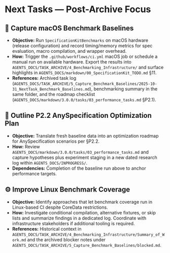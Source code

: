 # Next Tasks — Post-Archive Focus

## 🔬 Capture macOS Benchmark Baselines
- **Objective:** Run `SpecificationKitBenchmarks` on macOS hardware (release configuration) and record timing/memory metrics for spec evaluation, macro compilation, and wrapper overhead.
- **How:** Trigger the `.github/workflows/ci.yml` macOS job or schedule a manual run on available hardware. Export the results into `AGENTS_DOCS/TASK_ARCHIVE/4_Benchmarking_Infrastructure/` and surface highlights in `AGENTS_DOCS/markdown/00_SpecificationKit_TODO.md` §11.
- **References:** Archived task log (`AGENTS_DOCS/TASK_ARCHIVE/5_Capture_Benchmark_Baselines/2025-10-31_NextTask_Benchmark_Baselines.md`), benchmarking summary in the same folder, and the roadmap checklist (`AGENTS_DOCS/markdown/3.0.0/tasks/03_performance_tasks.md` §P2.1).

## 🚀 Outline P2.2 AnySpecification Optimization Plan
- **Objective:** Translate fresh baseline data into an optimization roadmap for AnySpecification scenarios per §P2.2.
- **How:** Review `AGENTS_DOCS/markdown/3.0.0/tasks/03_performance_tasks.md` and capture hypotheses plus experiment staging in a new dated research log within `AGENTS_DOCS/INPROGRESS/`.
- **Dependencies:** Completion of the baseline run above to anchor performance targets.

## ⚙️ Improve Linux Benchmark Coverage
- **Objective:** Identify approaches that let benchmark coverage run in Linux-based CI despite CoreData restrictions.
- **How:** Investigate conditional compilation, alternative fixtures, or skip lists and summarize findings in a dedicated log. Coordinate with infrastructure stakeholders if additional tooling is required.
- **References:** Historical context in `AGENTS_DOCS/TASK_ARCHIVE/4_Benchmarking_Infrastructure/Summary_of_Work.md` and the archived blocker notes under `AGENTS_DOCS/TASK_ARCHIVE/5_Capture_Benchmark_Baselines/blocked.md`.
